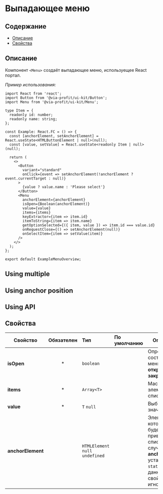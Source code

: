 # Выпадающее меню

## Содержание

- [Описание](#описание)
- [Свойства](#свойства)

## Описание

Компонент `<Menu>` создаёт выпадающее меню, используещее React портал.

_Пример использования:_

```tsx
import React from 'react';
import Button from '@via-profit/ui-kit/Button';
import Menu from '@via-profit/ui-kit/Menu';

type Item = {
  readonly id: number;
  readonly name: string;
};

const Example: React.FC = () => {
  const [anchorElement, setAnchorElement] = React.useState<HTMLButtonElement | null>(null);
  const [value, setValue] = React.useState<readonly Item | null>(null);

  return (
    <>
      <Button
        variant="standard"
        onClick={event => setAnchorElement(!anchorElement ? event.currentTarget : null)}
      >
        {value ? value.name : 'Please select'}
      </Button>
      <Menu
        anchorElement={anchorElement}
        isOpen={Boolean(anchorElement)}
        value={value}
        items={items}
        keyExtractor={item => item.id}
        itemToString={item => item.name}
        getOptionSelected={({ item, value }) => item.id === value.id}
        onRequestClose={() => setAnchorElement(null)}
        onSelectItem={item => setValue(item)}
      />
    </>
  );
};

export default ExampleMenuOverview;
```

<ExampleMenuOverview />

## Using multiple

<ExampleMenuMultiple />

## Using anchor position

<ExampleMenuAnchorPos />

## Using API

<ExampleMenuAPI />

## Свойства

| Свойство          | Обязателен | Тип                              | По умолчанию | Описание                                                                                                                        |
| ----------------- | :--------: | :------------------------------- | :----------- | ------------------------------------------------------------------------------------------------------------------------------- |
| **isOpen**        |     \*     | `boolean`                        |              | Определяет состояние меню: **открыто**; **закрыто**.                                                                            |
| **items**         |     \*     | `Array<T>`                       |              | Массив элементов списка.                                                                                                        |
| **value**         |     \*     | `T` `null`                       |              | Выбраное значение.                                                                                                              |
| **anchorElement** |            | `HTMLElement` `null` `undefined` |              | Элемент, к которому будет привязан список. В случае, если **anchorPos** установлен в `static`, то данное свойство игнорируется. |

